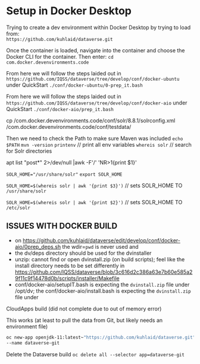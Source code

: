 # Setup in Docker Desktop

Trying to create a dev environment within Docker Desktop by trying to load from:  
`https://github.com/kuhlaid/dataverse.git`

Once the container is loaded, navigate into the container and choose the Docker CLI for the container. Then enter:
`cd com.docker.devenvironments.code`

From here we will follow the steps laided out in `https://github.com/IQSS/dataverse/tree/develop/conf/docker-ubuntu` under QuickStart
`./conf/docker-ubuntu/0-prep_it.bash`





From here we will follow the steps laided out in `https://github.com/IQSS/dataverse/tree/develop/conf/docker-aio` under QuickStart
`./conf/docker-aio/prep_it.bash`

cp /com.docker.devenvironments.code/conf/solr/8.8.1/solrconfig.xml /com.docker.devenvironments.code/conf/testdata/

Then we need to check the Path to make sure Maven was included
`echo $PATH`
`mvn -version`
`printenv`   // print all env variables
`whereis solr`      // search for Solr directories

apt list "post*" 2>/dev/null |awk -F'/' 'NR>1{print $1}'

`SOLR_HOME="/usr/share/solr"`
`export SOLR_HOME`

`SOLR_HOME=$(whereis solr | awk '{print $3}')`      // sets SOLR_HOME TO `/usr/share/solr`

`SOLR_HOME=$(whereis solr | awk '{print $2}')`      // sets SOLR_HOME TO `/etc/solr`


## ISSUES WITH DOCKER BUILD

- on https://github.com/kuhlaid/dataverse/edit/develop/conf/docker-aio/0prep_deps.sh
the wdir=`pwd` is never used and 
- the dv/deps directory should be used for the dvinstaller
- unzip:  cannot find or open dvinstall.zip (on build scripts); feel like the install directory needs to be set differently in https://github.com/IQSS/dataverse/blob/3c616d2c386a63e7b60e585a29f11c9f14478d0b/scripts/installer/Makefile
- conf/docker-aio/setupIT.bash is expecting the `dvinstall.zip` file under /opt/dv; the conf/docker-aio/install.bash is expecting the `dvinstall.zip` file under




CloudApps build (did not complete due to out of memory error)

This works (at least to pull the data from Git, but likely needs an environment file)
```bash
oc new-app openjdk-11:latest~"https://github.com/kuhlaid/dataverse.git" \
--name dataverse-git
```

Delete the Dataverse build
`oc delete all --selector app=dataverse-git`